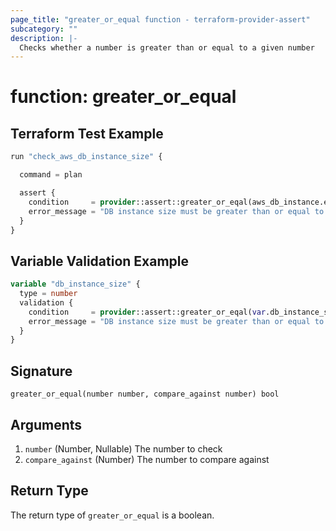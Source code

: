 ```yaml
---
page_title: "greater_or_equal function - terraform-provider-assert"
subcategory: ""
description: |-
  Checks whether a number is greater than or equal to a given number
---
```


# function: greater_or_equal



## Terraform Test Example

```terraform
run "check_aws_db_instance_size" {

  command = plan

  assert {
    condition     = provider::assert::greater_or_eqal(aws_db_instance.example.instance_class, 100)
    error_message = "DB instance size must be greater than or equal to 100"
  }
}
```

## Variable Validation Example

```terraform
variable "db_instance_size" {
  type = number
  validation {
    condition     = provider::assert::greater_or_eqal(var.db_instance_size, 100)
    error_message = "DB instance size must be greater than or equal to 100"
  }
}
```

## Signature

<!-- signature generated by tfplugindocs -->
```text
greater_or_equal(number number, compare_against number) bool
```

## Arguments

<!-- arguments generated by tfplugindocs -->
1. `number` (Number, Nullable) The number to check
1. `compare_against` (Number) The number to compare against


## Return Type

The return type of `greater_or_equal` is a boolean.
